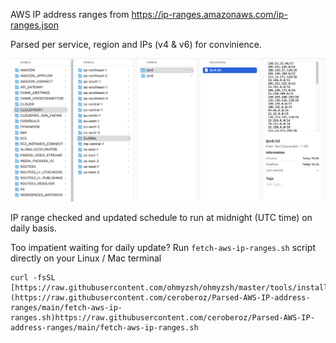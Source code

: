 AWS IP address ranges from https://ip-ranges.amazonaws.com/ip-ranges.json

Parsed per service, region and IPs (v4 & v6) for convinience.

![alt text](https://github.com/ceroberoz/Parsed-AWS-IP-address-ranges/blob/main/sample-output.png?raw=true)

IP range checked and updated schedule to run at midnight (UTC time) on daily basis.

Too impatient waiting for daily update? Run `fetch-aws-ip-ranges.sh` script directly on your Linux / Mac terminal

```   
curl -fsSL [https://raw.githubusercontent.com/ohmyzsh/ohmyzsh/master/tools/install.sh](https://raw.githubusercontent.com/ceroberoz/Parsed-AWS-IP-address-ranges/main/fetch-aws-ip-ranges.sh)https://raw.githubusercontent.com/ceroberoz/Parsed-AWS-IP-address-ranges/main/fetch-aws-ip-ranges.sh
```
